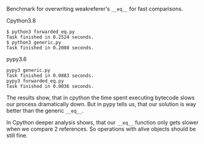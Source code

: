 Benchmark for overwriting weakreferer's `__eq__` for fast comparisons.

Cpython3.8
```
$ python3 forwarded_eq.py 
Task finished in 0.2524 seconds.
$ python3 generic.py 
Task finished in 0.2008 seconds.
```

pypy3.6
```
pypy3 generic.py 
Task finished in 0.0883 seconds.
pypy3 forwarded_eq.py 
Task finished in 0.0036 seconds.
```

The results show, that in cpython the time spent executing bytecode slows our process dramatically down. But in pypy
tells us, that our solution is way better than the generic `__eq__`.

In Cpython deeper analysis shows, that our `__eq__` function only gets slower when we compare 2 references. So
operations with alive objects should be still fine.
